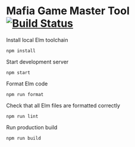 # Mafia Game Master Tool [![Build Status](https://travis-ci.com/mafiakiel/mafiagm.svg?branch=master)](https://travis-ci.com/mafiakiel/mafiagm)

Install local Elm toolchain

```
npm install
```

Start development server

```
npm start
```

Format Elm code

```
npm run format
```

Check that all Elm files are formatted correctly

```
npm run lint
```

Run production build

```
npm run build
```
